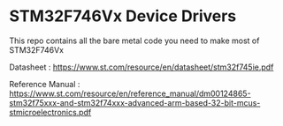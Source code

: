 # STM32F746Vx Device Drivers
This repo contains all the bare metal code you need to make most of STM32F746Vx 

Datasheet : https://www.st.com/resource/en/datasheet/stm32f745ie.pdf

Reference Manual : https://www.st.com/resource/en/reference_manual/dm00124865-stm32f75xxx-and-stm32f74xxx-advanced-arm-based-32-bit-mcus-stmicroelectronics.pdf
